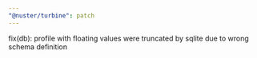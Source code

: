 ```yaml
---
"@nuster/turbine": patch
---
```


fix(db): profile with floating values were truncated by sqlite due to wrong schema definition
